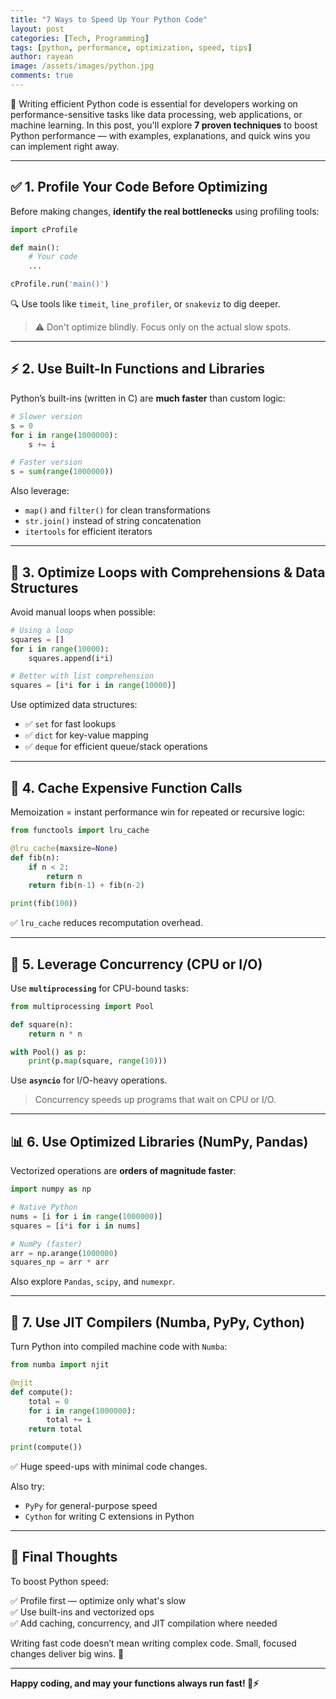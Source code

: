 ```yaml
---
title: "7 Ways to Speed Up Your Python Code"
layout: post
categories: [Tech, Programming]
tags: [python, performance, optimization, speed, tips]
author: rayean
image: /assets/images/python.jpg
comments: true
---
```


🚀 Writing efficient Python code is essential for developers working on performance-sensitive tasks like data processing, web applications, or machine learning. In this post, you'll explore **7 proven techniques** to boost Python performance — with examples, explanations, and quick wins you can implement right away.

---

## ✅ 1. Profile Your Code Before Optimizing

Before making changes, **identify the real bottlenecks** using profiling tools:

```python
import cProfile

def main():
    # Your code
    ...

cProfile.run('main()')
```

🔍 Use tools like `timeit`, `line_profiler`, or `snakeviz` to dig deeper.

> ⚠️ Don't optimize blindly. Focus only on the actual slow spots.

---

## ⚡ 2. Use Built-In Functions and Libraries

Python’s built-ins (written in C) are **much faster** than custom logic:

```python
# Slower version
s = 0
for i in range(1000000):
    s += i

# Faster version
s = sum(range(1000000))
```

Also leverage:
- `map()` and `filter()` for clean transformations  
- `str.join()` instead of string concatenation  
- `itertools` for efficient iterators  

---

## 🔄 3. Optimize Loops with Comprehensions & Data Structures

Avoid manual loops when possible:

```python
# Using a loop
squares = []
for i in range(10000):
    squares.append(i*i)

# Better with list comprehension
squares = [i*i for i in range(10000)]
```

Use optimized data structures:
- ✅ `set` for fast lookups  
- ✅ `dict` for key-value mapping  
- ✅ `deque` for efficient queue/stack operations  

---

## 🧠 4. Cache Expensive Function Calls

Memoization = instant performance win for repeated or recursive logic:

```python
from functools import lru_cache

@lru_cache(maxsize=None)
def fib(n):
    if n < 2:
        return n
    return fib(n-1) + fib(n-2)

print(fib(100))
```

✅ `lru_cache` reduces recomputation overhead.

---

## 🧵 5. Leverage Concurrency (CPU or I/O)

Use **`multiprocessing`** for CPU-bound tasks:

```python
from multiprocessing import Pool

def square(n):
    return n * n

with Pool() as p:
    print(p.map(square, range(10)))
```

Use **`asyncio`** for I/O-heavy operations.

> Concurrency speeds up programs that wait on CPU or I/O.

---

## 📊 6. Use Optimized Libraries (NumPy, Pandas)

Vectorized operations are **orders of magnitude faster**:

```python
import numpy as np

# Native Python
nums = [i for i in range(1000000)]
squares = [i*i for i in nums]

# NumPy (faster)
arr = np.arange(1000000)
squares_np = arr * arr
```

Also explore `Pandas`, `scipy`, and `numexpr`.

---

## 🧪 7. Use JIT Compilers (Numba, PyPy, Cython)

Turn Python into compiled machine code with `Numba`:

```python
from numba import njit

@njit
def compute():
    total = 0
    for i in range(1000000):
        total += i
    return total

print(compute())
```

✅ Huge speed-ups with minimal code changes.

Also try:
- `PyPy` for general-purpose speed  
- `Cython` for writing C extensions in Python  

---

## 🏁 Final Thoughts

To boost Python speed:

✅ Profile first — optimize only what's slow  
✅ Use built-ins and vectorized ops  
✅ Add caching, concurrency, and JIT compilation where needed

Writing fast code doesn’t mean writing complex code. Small, focused changes deliver big wins. 🚀

---

**Happy coding, and may your functions always run fast! 🐍⚡**
